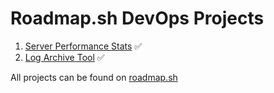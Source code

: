 # Roadmap.sh DevOps Projects

1. [Server Performance Stats](https://roadmap.sh/projects/server-stats) ✅
2. [Log Archive Tool](https://roadmap.sh/projects/log-archive-tool) ✅

All projects can be found on [roadmap.sh](https://roadmap.sh/devops/projects)
